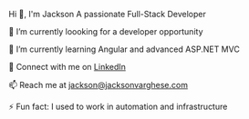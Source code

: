 Hi 👋, I'm Jackson
A passionate Full-Stack Developer

🔭 I’m currently loooking for a developer opportunity

🌱 I’m currently learning Angular and advanced ASP.NET MVC

💬 Connect with me on <a href="https://www.linkedin.com/in/jacksonvarghesedev/" rel="nofollow">LinkedIn</a></p>

📫 Reach me at <a href="mailto:jackson@jacksonvarghese.com">jackson@jacksonvarghese.com</a>

⚡ Fun fact: I used to work in automation and infrastructure
